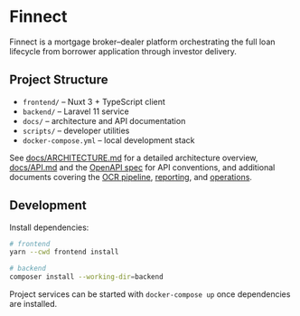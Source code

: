 # Finnect

Finnect is a mortgage broker–dealer platform orchestrating the full loan lifecycle from borrower application through investor delivery.

## Project Structure
- `frontend/` – Nuxt 3 + TypeScript client
- `backend/` – Laravel 11 service
- `docs/` – architecture and API documentation
- `scripts/` – developer utilities
- `docker-compose.yml` – local development stack

See [docs/ARCHITECTURE.md](docs/ARCHITECTURE.md) for a detailed architecture
overview, [docs/API.md](docs/API.md) and the [OpenAPI spec](docs/openapi.yaml)
for API conventions, and additional documents covering the
[OCR pipeline](docs/OCR_PIPELINE.md), [reporting](docs/REPORTING.md), and
[operations](docs/OPS.md).

## Development
Install dependencies:

```bash
# frontend
yarn --cwd frontend install

# backend
composer install --working-dir=backend
```

Project services can be started with `docker-compose up` once dependencies are installed.
